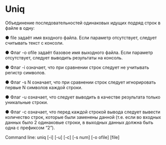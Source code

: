 # Uniq

Объединение последовательностей одинаковых идущих подряд строк в файле в одну:

● file задаёт имя входного файла. Если параметр отсутствует, следует считывать текст с консоли.

● Флаг -o ofile задаёт базовое имя выходного файла. Если параметр отсутствует, следует выводить результаты на консоль.

● Флаг -i означает, что при сравнении строк следует не учитывать регистр символов.

● Флаг -s N означает, что при сравнении строк следует игнорировать первые N символов каждой строки.

● Флаг -u означает, что следует выводить в качестве результата только уникальные строки.

● Флаг -с означает, что перед каждой строкой вывода следует вывести количество строк, которые были заменены данной (т.е. если во входных данных было 2 одинаковые строки, в выходных данных должна быть одна с префиксом “2”).

Command line: uniq [-i] [-u] [-c] [-s num] [-o ofile] [file]
